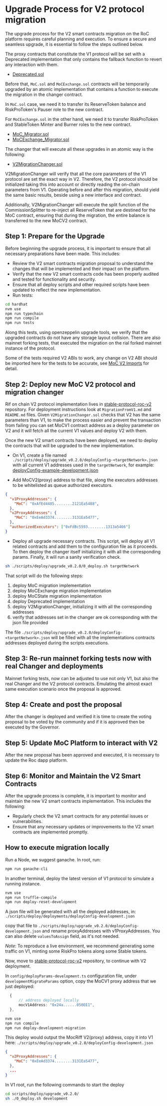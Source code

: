 # Upgrade Process for V2 protocol migration

The upgrade process for the V2 smart contracts migration on the RoC platform requires careful planning and execution. To ensure a secure and seamless upgrade, it is essential to follow the steps outlined below.

The proxy contracts that constitute the V1 protocol will be set with a Deprecated implementation that only contains the fallback function to revert any interaction with them.

- [Deprecated.sol](../../../contracts/V2_migration/Deprecated.sol)

Before that, `MoC.sol` and `MoCExchange.sol` contracts will be temporarily upgraded by an atomic implementation that contains a function to execute the migration in the changer contract.

In `MoC.sol` case, we need it to transfer its ReserveToken balance and RiskProToken's Pauser role  to the new contract.

For `MoCExchange.sol` in the other hand, we need it to transfer RiskProToken and StableToken Minter and Burner roles to the new contract.

- [MoC_Migrator.sol](../../../contracts/V2_migration/MoC_Migrator.sol)
- [MoCExchange_Migrator.sol](../../../contracts/V2_migration/MoCExchange_Migrator.sol)

The changer that will execute all these upgrades in an atomic way is the following:

- [V2MigrationChanger.sol](../../../contracts/changers/V2MigrationChanger.sol)

V2MigrationChanger will verify that all the core parameters of the V1 protocol are set the exact way in V2. Therefore, the V2 protocol should be initialized taking this into account or directly reading the on-chain parameters from V1. Operating before and after this migration, should yield the same basic results, beside using a new interface and contract.

Additionally, V2MigrationChanger will execute the split function of the CommissionSplitter to re-inject all ReserveToken that are destined for the MoC contract, ensuring that during the migration, the entire balance is transferred to the new MoCV2 contract.

## Step 1: Prepare for the Upgrade

Before beginning the upgrade process, it is important to ensure that all necessary preparations have been made. This includes:

- Review the V2 smart contracts migration proposal to understand the changes that will be implemented and their impact on the platform.
- Verify that the new V2 smart contracts code has been properly audited and tested for functionality and security.
- Ensure that all deploy scripts and other required scripts have been updated to reflect the new implementation.
- Run tests:

```sh
cd hardhat
nvm use
npm run typechain
npm run compile
npm run tests
```

Along this tests, using openzeppelin upgrade tools, we verify that the upgraded contracts do not have any storage layout collision.
There are also mainnet forking tests, that executed the migration on the rial forked mainnet instance of the protocol.

Some of the tests required V2 ABIs to work, any change on V2 ABI should be imported here for the tests to be accurate, see [MoC V2 Imports](../../../hardhat/dependencies/mocV2Imports/README.md) for detail.

## Step 2: Deploy new MoC V2 protocol and migration changer

Rif on chain V2 protocol implementation lives in [stable-protocol-roc-v2](https://github.com/money-on-chain/stable-protocol-roc-v2) repository.
For deployment instructions look at `MigrationFromV1.md` and `README.md` files.
Given `V2MigrationChanger.sol` checks that V2 has the same parameters than V1, to make the process easier and prevent the transaction from failing you can set MoCV1 contract address as a deploy parameter on V2 and it will fetch all the current V1 values and deploy V2 with them.

Once the new V2 smart contracts have been deployed, we need to deploy the contracts that will be upgraded to the new implementation.

- On V1, create a file named `./scripts/deploy/upgrade_v0.2.0/deployConfig-<targetNetwork>.json` with all current V1 addresses used in the `targetNetwork`, for example: [deployConfig-example-development.json](./deployConfig-example-development.json)

- Add MoCV2(proxy) address to that file, along the executors addresses to be whitelisted as queue authorized executors.

```json
{
  "v1ProxyAddresses": {
    "MoC": "0xAfEd4485........2121Ea5488",
  },
  "v2ProxyAddresses": {
    "MoC": "0xEeAd3374........3131Ea5477",
  },
  "authorizedExecutors": ["0xFdBc5593........1313a5466"]
}
```

- Deploy all upgrade necessary contracts.
This script, will deploy all V1 related contracts and add them to the configuration file as it proceeds. To then deploy the changer itself initializing it with all the corresponding params. Finally, it will run a sanity verification check.

```sh
sh ./scripts/deploy/upgrade_v0.2.0/0_deploy.sh targetNetwork
```

That script will do the following steps:

1. deploy MoC migration implementation
2. deploy MoCExchange migration implementation
3. deploy MoCState migration implementation
4. deploy Deprecated implementation
5. deploy V2MigrationChanger, initializing it with all the corresponding addresses
6. verify that addresses set in the changer are ok corresponding with the json file provided

The file `./scripts/deploy/upgrade_v0.2.0/deployConfig-<targetNetwork>.json` will be filled with all the implementations contracts addresses deployed during the scripts executions.

## Step 3: Re-run mainnet forking tests now with real Changer and deployments

Mainnet forking tests, now can be adjusted to use not only V1, but also the real Changer and the V2 protocol contracts. Emulating the almost exact same execution scenario once the proposal is approved.

## Step 4: Create and post the proposal

After the changer is deployed and verified it is time to create the voting proposal to be voted by the community and if it is approved then be executed by the Governor.

## Step 5: Update MoC Platform to interact with V2

After the new proposal has been approved and executed, it is necessary to update the Roc dapp platform.

## Step 6: Monitor and Maintain the V2 Smart Contracts

After the upgrade process is complete, it is important to monitor and maintain the new V2 smart contracts implementation. This includes the following:

- Regularly check the V2 smart contracts for any potential issues or vulnerabilities.
- Ensure that any necessary updates or improvements to the V2 smart contracts are implemented promptly.

## How to execute migration locally

Run a Node, we suggest ganache. In root, run:

```sh
npm run ganache-cli
```

In another terminal, deploy the latest version of V1 protocol to simulate a running instance.

```sh
nvm use
npm run truffle-compile
npm run deploy-reset-development
```

A json file will be generated with all the deployed addresses, in:
`./scripts/deploy/deployments/deployConfig-development.json`

copy that file to
`./scripts/deploy/upgrade_v0.2.0/deployConfig-development.json` and rename proxyAddresses with v1ProxyAddresses. You can also delete `valuesToAssign` field, as it's not needed.

_Note_: To reproduce a live environment, we recommend generating some traffic on V1, minting some RiskPro tokens along some Stable tokens.

Now, move to [stable-protocol-roc-v2](https://github.com/money-on-chain/stable-protocol-roc-v2) repository, to continue with V2 deployment.

In `config/deployParams-development.ts` configuration file, under `developmentMigrateParams` option, copy the MoCV1 proxy address that we just deployed:

```ts
  {
      // address deployed locally
      mocV1Address: "0x24a......050EE1",
  },
```

```sh
nvm use
npm run compile
npm run deploy-development-migration
```

This deploy would output the MocRiff V2(proxy) address, copy it into V1 here:
`./scripts/deploy/upgrade_v0.2.0/deployConfig-development.json`

```json
{
  "v2ProxyAddresses": {
    "MoC": "0xEeAd3374........3131Ea5477",
  },
  ...
}
```

In V1 root, run the following commands to start the deploy

```sh
cd scripts/deploy/upgrade_v0.2.0/
sh ./0_deploy.sh development
```
